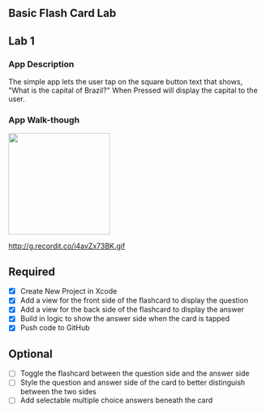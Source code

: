## Basic Flash Card Lab

## Lab 1

### App Description
The simple app lets the user tap on the square button text that shows, "What is the capital of Brazil?" When Pressed will display the capital to the user.

### App Walk-though

<img src="http://g.recordit.co/i4avZx73BK.gif" width=200><br>

http://g.recordit.co/i4avZx73BK.gif

## Required
- [X] Create New Project in Xcode
- [X] Add a view for the front side of the flashcard to display the question
- [X] Add a view for the back side of the flashcard to display the answer
- [X] Build in logic to show the answer side when the card is tapped
- [X] Push code to GitHub
## Optional
- [ ] Toggle the flashcard between the question side and the answer side
- [ ] Style the question and answer side of the card to better distinguish between the two sides
- [ ] Add selectable multiple choice answers beneath the card